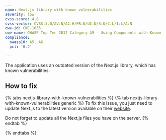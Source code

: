 ```yaml
---
name: Next.js library with known vulnerabilities
severity: low
cvss-score: 4.8
cvss-vector: CVSS:3.0/AV:N/AC:H/PR:N/UI:N/S:U/C:L/I:L/A:N
cwe-id: CWE-1035
cwe-name: OWASP Top Ten 2017 Category A9 - Using Components with Known Vulnerabilities
compliance:
  owasp10: A5, A6
  pci: '6.2'

---            
```


The application uses an outdated version of the Next.js library, which has known vulnerabilities.

## How to fix

{% tabs nextjs-library-with-known-vulnerabilities %}
{% tab nextjs-library-with-known-vulnerabilities generic %}
To fix this issue, you just need to update Next.js to the latest version available on their [website](https://nextjs.org/).

Do not forget to update all the Next.js files you have on the server.
{% endtab %}

{% endtabs %}
